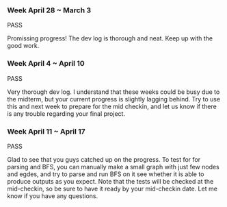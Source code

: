 ### Week April 28 ~ March 3

PASS

Promissing progress! The dev log is thorough and neat. Keep up with the good work.

### Week April 4 ~ April 10

PASS

Very thorough dev log. I understand that these weeks could be busy due to the midterm, but your current progress is slightly lagging behind. Try to use this and next week to prepare for the mid checkin, and let us know if there is any trouble regarding your final project.

### Week April 11 ~ April 17

PASS

Glad to see that you guys catched up on the progress. To test for for parsing and BFS, you can manually make a small graph with just few nodes and egdes, and try to parse and run BFS on it see whether it is able to produce outputs as you expect. Note that the tests will be checked at the mid-checkin, so be sure to have it ready by your mid-checkin date. Let me know if you have any questions.
